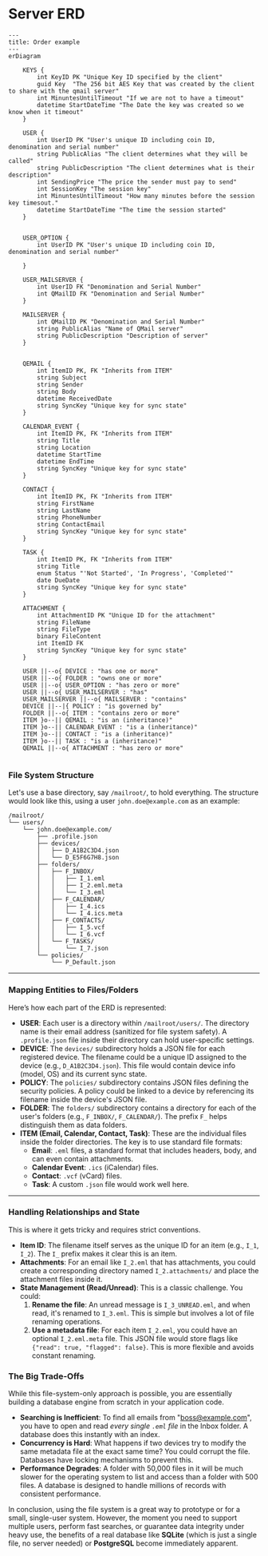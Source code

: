 # Server ERD
```mermaid
---
title: Order example
---
erDiagram

    KEYS {
        int KeyID PK "Unique Key ID specified by the client"
        guid Key  "The 256 bit AES Key that was created by the client to share with the qmail server"
        int MinuntesUntilTimeout "If we are not to have a timeout"
        datetime StartDateTime "The Date the key was created so we know when it timeout"
    }

    USER {
        int UserID PK "User's unique ID including coin ID, denomination and serial number"
        string PublicAlias "The client determines what they will be called"
        string PublicDescription "The client determines what is their description"
        int SendingPrice "The price the sender must pay to send"
        int SessionKey "The session key"
        int MinuntesUntilTimeout "How many minutes before the session key timesout."
        datetime StartDateTime "The time the session started"
    }


    USER_OPTION {
        int UserID PK "User's unique ID including coin ID, denomination and serial number"

    }

    USER_MAILSERVER {
        int UserID FK "Denomination and Serial Number"
        int QMailID FK "Denomination and Serial Number"
    }

    MAILSERVER {
        int QMailID PK "Denomination and Serial Number"
        string PublicAlias "Name of QMail server"
        string PublicDescription "Description of server"
    }


    QEMAIL {
        int ItemID PK, FK "Inherits from ITEM"
        string Subject
        string Sender
        string Body
        datetime ReceivedDate
        string SyncKey "Unique key for sync state"
    }

    CALENDAR_EVENT {
        int ItemID PK, FK "Inherits from ITEM"
        string Title
        string Location
        datetime StartTime
        datetime EndTime
        string SyncKey "Unique key for sync state"
    }

    CONTACT {
        int ItemID PK, FK "Inherits from ITEM"
        string FirstName
        string LastName
        string PhoneNumber
        string ContactEmail
        string SyncKey "Unique key for sync state"
    }

    TASK {
        int ItemID PK, FK "Inherits from ITEM"
        string Title
        enum Status "'Not Started', 'In Progress', 'Completed'"
        date DueDate
        string SyncKey "Unique key for sync state"
    }

    ATTACHMENT {
        int AttachmentID PK "Unique ID for the attachment"
        string FileName
        string FileType
        binary FileContent
        int ItemID FK
        string SyncKey "Unique key for sync state"
    }

    USER ||--o{ DEVICE : "has one or more"
    USER ||--o{ FOLDER : "owns one or more"
    USER ||--o{ USER_OPTION : "has zero or more"
    USER ||--o{ USER_MAILSERVER : "has"
    USER_MAILSERVER ||--o{ MAILSERVER : "contains"
    DEVICE ||--|{ POLICY : "is governed by"
    FOLDER ||--o{ ITEM : "contains zero or more"
    ITEM }o--|| QEMAIL : "is an (inheritance)"
    ITEM }o--|| CALENDAR_EVENT : "is a (inheritance)"
    ITEM }o--|| CONTACT : "is a (inheritance)"
    ITEM }o--|| TASK : "is a (inheritance)"
    QEMAIL ||--o{ ATTACHMENT : "has zero or more"


```



### File System Structure

Let's use a base directory, say `/mailroot/`, to hold everything. The structure would look like this, using a user `john.doe@example.com` as an example:

```
/mailroot/
└── users/
    └── john.doe@example.com/
        ├── .profile.json
        ├── devices/
        │   ├── D_A1B2C3D4.json
        │   └── D_E5F6G7H8.json
        ├── folders/
        │   ├── F_INBOX/
        │   │   ├── I_1.eml
        │   │   ├── I_2.eml.meta
        │   │   └── I_3.eml
        │   ├── F_CALENDAR/
        │   │   ├── I_4.ics
        │   │   └── I_4.ics.meta
        │   ├── F_CONTACTS/
        │   │   ├── I_5.vcf
        │   │   └── I_6.vcf
        │   └── F_TASKS/
        │       └── I_7.json
        └── policies/
            └── P_Default.json
```

-----

### Mapping Entities to Files/Folders

Here’s how each part of the ERD is represented:

  * **USER**: Each user is a directory within `/mailroot/users/`. The directory name is their email address (sanitized for file system safety). A `.profile.json` file inside their directory can hold user-specific settings.
  * **DEVICE**: The `devices/` subdirectory holds a JSON file for each registered device. The filename could be a unique ID assigned to the device (e.g., `D_A1B2C3D4.json`). This file would contain device info (model, OS) and its current sync state.
  * **POLICY**: The `policies/` subdirectory contains JSON files defining the security policies. A policy could be linked to a device by referencing its filename inside the device's JSON file.
  * **FOLDER**: The `folders/` subdirectory contains a directory for each of the user's folders (e.g., `F_INBOX/`, `F_CALENDAR/`). The prefix `F_` helps distinguish them as data folders.
  * **ITEM (Email, Calendar, Contact, Task)**: These are the individual files inside the folder directories. The key is to use standard file formats:
      * **Email**: `.eml` files, a standard format that includes headers, body, and can even contain attachments.
      * **Calendar Event**: `.ics` (iCalendar) files.
      * **Contact**: `.vcf` (vCard) files.
      * **Task**: A custom `.json` file would work well here.

-----

### Handling Relationships and State

This is where it gets tricky and requires strict conventions.

  * **Item ID**: The filename itself serves as the unique ID for an item (e.g., `I_1`, `I_2`). The `I_` prefix makes it clear this is an item.
  * **Attachments**: For an email like `I_2.eml` that has attachments, you could create a corresponding directory named `I_2.attachments/` and place the attachment files inside it.
  * **State Management (Read/Unread)**: This is a classic challenge. You could:
    1.  **Rename the file**: An unread message is `I_3_UNREAD.eml`, and when read, it's renamed to `I_3.eml`. This is simple but involves a lot of file renaming operations.
    2.  **Use a metadata file**: For each item `I_2.eml`, you could have an optional `I_2.eml.meta` file. This JSON file would store flags like `{"read": true, "flagged": false}`. This is more flexible and avoids constant renaming.

### The Big Trade-Offs

While this file-system-only approach is possible, you are essentially building a database engine from scratch in your application code.

  * **Searching is Inefficient**: To find all emails from "boss@example.com", you have to open and read *every single `.eml` file* in the Inbox folder. A database does this instantly with an index.
  * **Concurrency is Hard**: What happens if two devices try to modify the same metadata file at the exact same time? You could corrupt the file. Databases have locking mechanisms to prevent this.
  * **Performance Degrades**: A folder with 50,000 files in it will be much slower for the operating system to list and access than a folder with 500 files. A database is designed to handle millions of records with consistent performance.

In conclusion, using the file system is a great way to prototype or for a small, single-user system. However, the moment you need to support multiple users, perform fast searches, or guarantee data integrity under heavy use, the benefits of a real database like **SQLite** (which is just a single file, no server needed) or **PostgreSQL** become immediately apparent.
